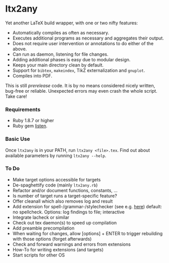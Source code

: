 ltx2any
=======

Yet another LaTeX build wrapper, with one or two nifty features:

 * Automatically compiles as often as necessary.
 * Executes additional programs as necessary and aggregates their output.
 * Does not require user intervention or annotations to do either of the above.
 * Can run as daemon, listening for file changes.
 * Adding additional phases is easy due to modular design.
 * Keeps your main directory clean by default.
 * Support for `bibtex`, `makeindex`, TikZ externalization and `gnuplot`.
 * Compiles into PDF.

This is still *prerelease* code. It is by no means considered nicely written, 
bug-free or reliable. Unexpected errors may even crash the whole script. Take care!

### Requirements ###

 * Ruby 1.8.7 or higher
 * Ruby gem [listen](https://github.com/guard/listen).

### Basic Use ###

Once `ltx2any` is in your PATH, run `ltx2any <file>.tex`. Find out about available parameters by running `ltx2any --help`.

### To Do ###
 
 * Make target options accessible for targets
 * De-spaghettify code (mainly `ltx2any.rb`)
 * Refactor and/or document functions, constants, ...
 * Is number of target runs a target-specific feature?
 * Offer cleanall which also removes log and result
 * Add extension for spell-/grammar-/stylechecker (see e.g. [here](http://dsl.org/cookbook/cookbook_15.html)) 
   default: no spellcheck. Options: log findings to file; interactive
 * Integrate lacheck or similar
 * Check out tex daemon(s) to speed up compilation
 * Add preamble precompilation
 * When waiting for changes, allow [options] + ENTER to trigger rebuilding
   with those options (forget afterwards)
 * Check and forward warnings and errors from extensions
 * How-To for writing extensions (and targets)
 * Start scripts for other OS
